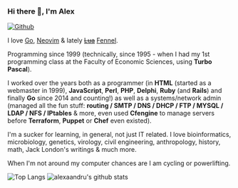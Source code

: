 ### Hi there 👋, I'm Alex

[![Github](https://img.shields.io/github/followers/alexaandru?label=Follow&style=social)](https://github.com/alexaandru)

I love [Go](https://golang.org), [Neovim](https://neovim.io/) & lately [~~Lua~~](http://www.lua.org/) [Fennel](https://fennel-lang.org/).

Programming since 1999 (technically, since 1995 - when I had my 1st programming class at the Faculty of Economic Sciences, using **Turbo Pascal**).

I worked over the years both as a programmer (in **HTML** (started as a webmaster in 1999), **JavaScript**, **Perl**, **PHP**, **Delphi**, **Ruby** (and **Rails**) and finally **Go** since 2014 and counting!) as well as a systems/network admin (managed all the fun stuff: **routing / SMTP / DNS / DHCP / FTP / MYSQL / LDAP / NFS / IPtables** & more, even used **Cfengine** to manage servers before **Terraform**, **Puppet** or **Chef** even existed).

I'm a sucker for learning, in general, not just IT related. I love bioinformatics, microbiology, genetics, virology, civil engineering, anthropology, history, math, Jack London's writings & much more.

When I'm not around my computer chances are I am cycling or powerlifting.

![Top Langs](https://github-readme-stats.vercel.app/api/top-langs/?username=alexaandru&hide=html)
![alexaandru's github stats](https://github-readme-stats.vercel.app/api?username=alexaandru&show_icons=true&count_private=true&line_height=40)
